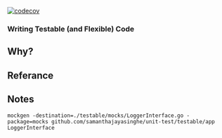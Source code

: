 
[![codecov](https://codecov.io/gh/samanthajayasinghe/unit-test/branch/main/graph/badge.svg?token=CF6PRW3D8M)](https://codecov.io/gh/samanthajayasinghe/unit-test)
### Writing Testable (and Flexible) Code

## Why? 

## Referance


## Notes
```
mockgen -destination=./testable/mocks/LoggerInterface.go -package=mocks github.com/samanthajayasinghe/unit-test/testable/app LoggerInterface
```
